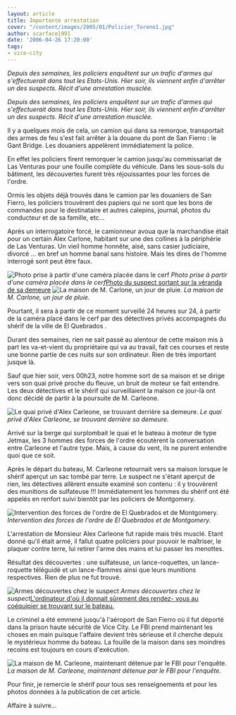 ```yaml
---
layout: article
title: Importante arrestation
cover: "/content/images/2005/01/Policier_Toreno1.jpg"
author: scarface1991
date: '2006-04-26 17:20:00'
tags:
- vice-city
---
```


_Depuis des semaines, les policiers enquêtent sur un trafic d'armes qui s'effectuerait dans tout les Etats-Unis. Hier soir, ils viennent enfin d'arrêter un des suspects. Récit d'une arrestation musclée._

_Depuis des semaines, les policiers enquêtent sur un trafic d'armes qui s'effectuerait dans tout les Etats-Unis. Hier soir, ils viennent enfin d'arrêter un des suspects. Récit d'une arrestation musclée._

Il y a quelques mois de cela, un camion qui dans sa remorque, transportait des armes de feu s'est fait arrêter à la douane du pont de San Fierro : le Gant Bridge. Les douaniers appelèrent immédiatement la police.

En effet les policiers firent remorquer le camion jusqu'au commissariat de Las Venturas pour une fouille complète du véhicule. Dans les sous-sols du bâtiment, les découvertes furent très réjouissantes pour les forces de l'ordre.

Ormis les objets déjà trouvés dans le camion par les douaniers de San Fierro, les policiers trouvèrent des papiers qui ne sont que les bons de commandes pour le destinataire et autres calepins, journal, photos du conducteur et de sa famille, etc...

Après un interrogatoire forcé, le camionneur avoua que la marchandise était pour un certain Alex Carlone, habitant sur une des collines à la périphérie de Las Venturas. Un vieil homme honnête, aisé, sans casier judiciaire, divorcé ... en bref un homme banal sans histoire. Mais les dires de l'homme interrogé sont peut être faux.

![Photo prise à partir d'une caméra placée dans le cerf](/content/images/2005/01/Maison_Toreno1.jpg)
_Photo prise à partir d'une caméra placée dans le cerf_[Photo du suspect sortant sur la véranda de sa demeure](/content/images/2005/01/Alex_Carleone.jpg)
![La maison de M. Carlone, un jour de pluie.](/content/images/2005/01/Maison_Toreno2.jpg)
_La maison de M. Carlone, un jour de pluie._

Pourtant, il sera à partir de ce moment surveillé 24 heures sur 24, à partir de la caméra placé dans le cerf par des détectives privés accompagnés du shérif de la ville de El Quebrados .

Durant des semaines, rien ne sait passé au alentour de cette maison mis à part les va-et-vient du propriétaire qui va au travail, fait ces courses et reste une bonne partie de ces nuits sur son ordinateur. Rien de très important jusque là.

Sauf que hier soir, vers 00h23, notre homme sort de sa maison et se dirige vers son quai privé proche du fleuve, un bruit de moteur se fait entendre. Les deux détectives et le shérif qui surveillaient la maison ce jour-là ont donc décidé de partir à la poursuite de M. Carleone.

![Le quai privé d'Alex Carleone, se trouvant derrière sa demeure.](/content/images/2005/01/Quai_Toreno.jpg)
_Le quai privé d'Alex Carleone, se trouvant derrière sa demeure._

Arrivé sur la berge qui surplombait le quai et le bateau à moteur de type Jetmax, les 3 hommes des forces de l'ordre écoutèrent la conversation entre Carleone et l'autre type. Mais, à cause du vent, ils ne purent entendre quoi que ce soit.

Après le départ du bateau, M. Carleone retournait vers sa maison lorsque le shérif aperçut un sac tombé par terre. Le suspect ne s'étant aperçut de rien, les détectives allèrent ensuite examiné son contenu : il y trouvèrent des munitions de sulfateuse !!! Immédiatement les hommes du shérif ont été appelés en renfort suivi bientôt par les policiers de Montgomery.

![Intervention des forces de l'ordre de El Quebrados et de Montgomery.](/content/images/2005/01/Policier_Toreno2.jpg)
_Intervention des forces de l'ordre de El Quebrados et de Montgomery._

L'arrestation de Monsieur Alex Carleone fut rapide mais très musclé. Etant donné qu'il était armé, il fallut quatre policiers pour pouvoir le maîtriser, le plaquer contre terre, lui retirer l'arme des mains et lui passer les menottes.

Résultat des découvertes : une sulfateuse, un lance-roquettes, un lance-roquette téléguidé et un lance-flammes ainsi que leurs munitions respectives. Rien de plus ne fut trouvé.

![Armes découvertes chez le suspect](/content/images/2005/01/Armes_Toreno.jpg)
_Armes découvertes chez le suspect_[L'ordinateur d'où il donnait sûrement des rendez- vous au coéquipier se trouvant sur le bateau.](/content/images/2005/01/Bureau_Toreno.jpg)

Le criminel a été emmené jusqu'à l'aéroport de San Fierro où il fut déporté dans la prison haute sécurité de Vice City. Le FBI prend maintenant les choses en main puisque l'affaire devient très sérieuse et il cherche depuis le mystérieux homme du bateau. La fouille de la maison dans ses moindres recoins est toujours en cours d'exécution.

![La maison de M. Carleone, maintenant détenue par le FBI pour l'enquête.](/content/images/2005/01/Maison_Toreno3.jpg)
_La maison de M. Carleone, maintenant détenue par le FBI pour l'enquête._

Pour finir, je remercie le shérif pour tous ses renseignements et pour les photos données à la publication de cet article.

Affaire à suivre...